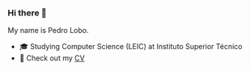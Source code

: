 ### Hi there 👋

My name is Pedro Lobo.

- 🎓 Studying Computer Science (LEIC) at Instituto Superior Técnico
- 📜 Check out my [CV](https://drive.google.com/file/d/1XeTPLQdzku96sed57abtTRKYUUnS7OVr/view?usp=share_link)
